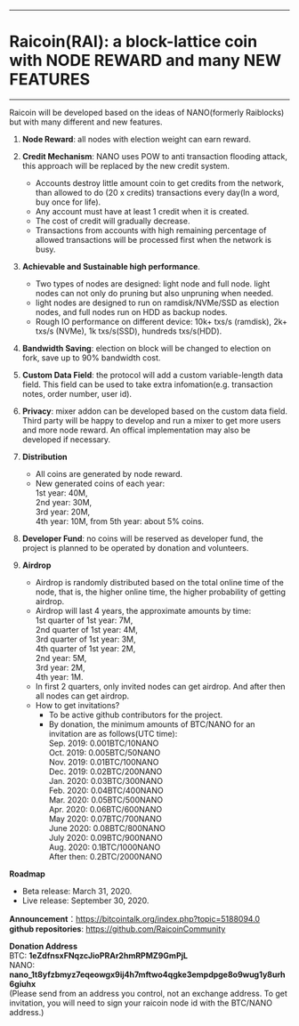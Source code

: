 <hr />
<h1>Raicoin(RAI): a block-lattice coin with NODE REWARD and many NEW FEATURES</h1>
<hr />

Raicoin will be developed based on the ideas of NANO(formerly Raiblocks) but with many different and new features.


1. **Node Reward**: all nodes with election weight can earn reward.
2. **Credit Mechanism**: NANO uses POW to anti transaction flooding attack, this approach will be replaced by the new credit system.
   * Accounts destroy little amount coin to get credits from the network, than allowed to do (20 x credits) transactions every day(In a word, buy once for life).
   * Any account must have at least 1 credit when it is created.
   * The cost of credit will gradually decrease.
   * Transactions from accounts with high remaining percentage of allowed transactions will be processed first when the network is busy.
   
3. **Achievable and Sustainable high performance**.
    * Two types of nodes are designed: light node and full node. light nodes can not only do pruning but also unpruning when needed.
    * light nodes are designed to run on ramdisk/NVMe/SSD as election nodes, and full nodes run on HDD as backup nodes.
    * Rough IO performance on different device: 10k+ txs/s (ramdisk), 2k+ txs/s (NVMe), 1k txs/s(SSD), hundreds txs/s(HDD).
    
4. **Bandwidth Saving**: election on block will be changed to election on fork, save up to 90% bandwidth cost.

5. **Custom Data Field**: the protocol will add a custom variable-length data field. This field can be used to take extra infomation(e.g. transaction notes, order number, user id).

6. **Privacy**: mixer addon can be developed based on the custom data field. Third party will be happy to develop and run a mixer to get more users and more node reward. An offical implementation may also be developed if necessary.

7. **Distribution**
    * All coins are generated by node reward.
    * New generated coins of each year:  
        1st year: 40M,  
        2nd year: 30M,  
        3rd year: 20M,  
        4th year: 10M,
        from 5th year: about 5% coins.
        
8. **Developer Fund**: no coins will be reserved as developer fund, the project is planned to be operated by donation and volunteers.
        
9.  **Airdrop**
    * Airdrop is randomly distributed based on the total online time of the node, that is, the higher online time, the higher probability of getting airdrop.
    * Airdrop will last 4 years, the approximate amounts by time:  
        1st quarter of 1st year: 7M,  
        2nd quarter of 1st year: 4M,  
        3rd quarter of 1st year: 3M,  
        4th quarter of 1st year: 2M,  
        2nd year: 5M,  
        3rd year: 2M,  
        4th year: 1M.
    * In first 2 quarters, only invited nodes can get airdrop. And after then all nodes can get airdrop.
    * How to get invitations?
        * To be active github contributors for the project.
        * By donation, the minimum amounts of BTC/NANO for an invitation are as follows(UTC time):  
            Sep. 2019: 0.001BTC/10NANO  
            Oct. 2019: 0.005BTC/50NANO  
            Nov. 2019: 0.01BTC/100NANO  
            Dec. 2019: 0.02BTC/200NANO  
            Jan. 2020: 0.03BTC/300NANO  
            Feb. 2020: 0.04BTC/400NANO  
            Mar. 2020: 0.05BTC/500NANO  
            Apr. 2020: 0.06BTC/600NANO  
            May  2020: 0.07BTC/700NANO  
            June 2020: 0.08BTC/800NANO  
            July 2020: 0.09BTC/900NANO  
            Aug. 2020: 0.1BTC/1000NANO  
            After then: 0.2BTC/2000NANO  
            
**Roadmap**
  * Beta release: March 31, 2020.
  * Live release: September 30, 2020.
    
**Announcement**：https://bitcointalk.org/index.php?topic=5188094.0  
**github repositories**: https://github.com/RaicoinCommunity  

**Donation Address**  
BTC: **1eZdfnsxFNqzcJioPRAr2hmRPMZ9GmPjL**  
NANO: **nano_1t8yfzbmyz7eqeowgx9ij4h7mftwo4qgke3empdpge8o9wug1y8urh6giuhx**  
(Please send from an address you control, not an exchange address. To get invitation, you will need to sign your raicoin node id with the BTC/NANO address.)
